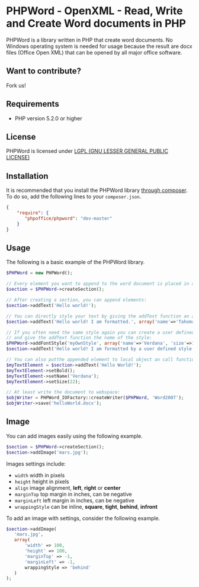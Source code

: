 # PHPWord - OpenXML - Read, Write and Create Word documents in PHP

PHPWord is a library written in PHP that create word documents. 
No Windows operating system is needed for usage because the result are docx files (Office Open XML) that can be
opened by all major office software.

## Want to contribute?
Fork us!

## Requirements

* PHP version 5.2.0 or higher

## License
PHPWord is licensed under [LGPL (GNU LESSER GENERAL PUBLIC LICENSE)](https://github.com/PHPOffice/PHPWord/blob/master/license.md)

## Installation

It is recommended that you install the PHPWord library [through composer](http://getcomposer.org/). To do so, add
the following lines to your ``composer.json``.

```json
{
    "require": {
       "phpoffice/phpword": "dev-master"
    }
}
```

## Usage

The following is a basic example of the PHPWord library.

```php
$PHPWord = new PHPWord();

// Every element you want to append to the word document is placed in a section. So you need a section:
$section = $PHPWord->createSection();

// After creating a section, you can append elements:
$section->addText('Hello world!');

// You can directly style your text by giving the addText function an array:
$section->addText('Hello world! I am formatted.', array('name'=>'Tahoma', 'size'=>16, 'bold'=>true));

// If you often need the same style again you can create a user defined style to the word document
// and give the addText function the name of the style:
$PHPWord->addFontStyle('myOwnStyle', array('name'=>'Verdana', 'size'=>14, 'color'=>'1B2232'));
$section->addText('Hello world! I am formatted by a user defined style', 'myOwnStyle');

// You can also putthe appended element to local object an call functions like this:
$myTextElement = $section->addText('Hello World!');
$myTextElement->setBold();
$myTextElement->setName('Verdana');
$myTextElement->setSize(22);

// At least write the document to webspace:
$objWriter = PHPWord_IOFactory::createWriter($PHPWord, 'Word2007');
$objWriter->save('helloWorld.docx');
```

## Image

You can add images easily using the following example.

```php
$section = $PHPWord->createSection();
$section->addImage('mars.jpg');
```

Images settings include:
 * ``width`` width in pixels
 * ``height`` height in pixels
 * ``align`` image alignment, __left__, __right__ or __center__
 * ``marginTop`` top margin in inches, can be negative
 * ``marginLeft`` left margin in inches, can be negative
 * ``wrappingStyle`` can be inline, __square__, __tight__, __behind__, __infront__

 To add an image with settings, consider the following example.

 ```php
$section->addImage(
    'mars.jpg',
    array(
        'width' => 100,
        'height' => 100,
        'marginTop' => -1,
        'marginLeft' => -1,
        wrappingStyle => 'behind'
    )
);
 ```
